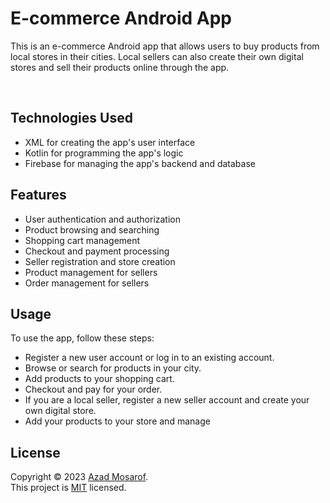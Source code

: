 <h1>E-commerce Android App</h1>
<p>This is an e-commerce Android app that allows users to buy products from local stores in their cities. Local sellers can also create their own digital stores and sell their products online through the app.</p><br>

## Technologies Used
- XML for creating the app's user interface
- Kotlin for programming the app's logic
- Firebase for managing the app's backend and database

## Features
- User authentication and authorization
- Product browsing and searching
- Shopping cart management
- Checkout and payment processing
- Seller registration and store creation
- Product management for sellers
- Order management for sellers

## Usage
To use the app, follow these steps:

- Register a new user account or log in to an existing account.
- Browse or search for products in your city.
- Add products to your shopping cart.
- Checkout and pay for your order.
- If you are a local seller, register a new seller account and create your own digital store.
- Add your products to your store and manage

## License
Copyright © 2023 [Azad Mosarof](https://github.com/Azad-mosarof).<br />
This project is [MIT](https://github.com/Azad-mosarof/E_SHOP/blob/5729e60c33c367888dda1e84d08dc9efa89932c7/LICENSE.md) licensed.

